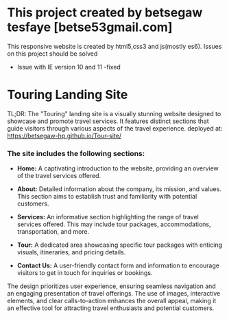 # This project created by betsegaw tesfaye [betse53gmail.com]
This responsive website is created by html5,css3 and js(mostly es6).
 Issues on this project should be solved
   - Issue with IE version 10 and 11 -fixed

# Touring Landing Site
TL;DR: The "Touring" landing site is a visually stunning website designed to showcase and promote travel services. It features distinct sections that guide visitors through various aspects of the travel experience.
deployed at:  https://betsegaw-hp.github.io/Tour-site/

### The site includes the following sections:

- **Home:** A captivating introduction to the website, providing an overview of the travel services offered.

- **About:** Detailed information about the company, its mission, and values. This section aims to establish trust and familiarity with potential customers.

- **Services:** An informative section highlighting the range of travel services offered. This may include tour packages, accommodations, transportation, and more.

- **Tour:** A dedicated area showcasing specific tour packages with enticing visuals, itineraries, and pricing details.

- **Contact Us:** A user-friendly contact form and information to encourage visitors to get in touch for inquiries or bookings.

The design prioritizes user experience, ensuring seamless navigation and an engaging presentation of travel offerings. The use of images, interactive elements, and clear calls-to-action enhances the overall appeal, making it an effective tool for attracting travel enthusiasts and potential customers.
